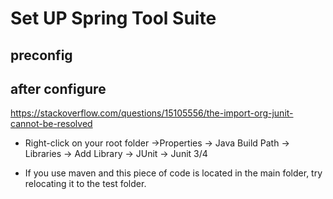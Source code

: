 # Set UP Spring Tool Suite



## preconfig



## after configure


https://stackoverflow.com/questions/15105556/the-import-org-junit-cannot-be-resolved

- Right-click on your root folder ->Properties -> Java Build Path -> Libraries -> Add Library -> JUnit -> Junit 3/4

- If you use maven and this piece of code is located in the main folder, try relocating it to the test folder.